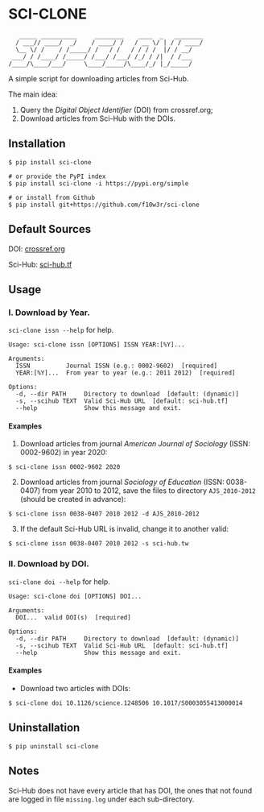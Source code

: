 # SCI-CLONE

```
   _____ __________     ________    ____  _   ________
  / ___// ____/  _/    / ____/ /   / __ \/ | / / ____/
  \__ \/ /    / /_____/ /   / /   / / / /  |/ / __/   
 ___/ / /____/ /_____/ /___/ /___/ /_/ / /|  / /___   
/____/\____/___/     \____/_____/\____/_/ |_/_____/ 
```
A simple script for downloading articles from Sci-Hub. 

The main idea:

1. Query the *Digital Object Identifier* (DOI) from crossref.org;
2. Download articles from Sci-Hub with the DOIs.

## Installation

  ```{bash}
  $ pip install sci-clone
  
  # or provide the PyPI index
  $ pip install sci-clone -i https://pypi.org/simple
  
  # or install from Github
  $ pip install git+https://github.com/f10w3r/sci-clone
  ```

## Default Sources

  DOI: [crossref.org](https://crossref.org)

  Sci-Hub: [sci-hub.tf](https://sci-hub.tf)

## Usage

### I. Download by Year.

  ```sci-clone issn --help``` for help.
```{bash}
Usage: sci-clone issn [OPTIONS] ISSN YEAR:[%Y]...

Arguments:
  ISSN          Journal ISSN (e.g.: 0002-9602)  [required]
  YEAR:[%Y]...  From year to year (e.g.: 2011 2012)  [required]

Options:
  -d, --dir PATH     Directory to download  [default: (dynamic)]
  -s, --scihub TEXT  Valid Sci-Hub URL  [default: sci-hub.tf]
  --help             Show this message and exit.
```
#### Examples

   1. Download articles from journal _American Journal of Sociology_ (ISSN: 0002-9602) in year 2020:
   ```{bash}
   $ sci-clone issn 0002-9602 2020
   ```

   2. Download articles from journal _Sociology of Education_ (ISSN: 0038-0407) from year 2010 to 2012, save the files to directory ```AJS_2010-2012``` (should be created in advance):
   ```{bash}
   $ sci-clone issn 0038-0407 2010 2012 -d AJS_2010-2012
   ```

   3. If the default Sci-Hub URL is invalid, change it to another valid:
   ```{bash}
   $ sci-clone issn 0038-0407 2010 2012 -s sci-hub.tw
   ```

### II. Download by DOI.

```sci-clone doi --help``` for help.

```{bash}
Usage: sci-clone doi [OPTIONS] DOI...

Arguments:
  DOI...  valid DOI(s)  [required]

Options:
  -d, --dir PATH     Directory to download  [default: (dynamic)]
  -s, --scihub TEXT  Valid Sci-Hub URL  [default: sci-hub.tf]
  --help             Show this message and exit.
```

#### Examples

- Download two articles with DOIs:

```{bash}
$ sci-clone doi 10.1126/science.1248506 10.1017/S0003055413000014
```

## Uninstallation

```{bash}
$ pip uninstall sci-clone
```

## Notes

   Sci-Hub does not have every article that has DOI, the ones that not found are logged in file ```missing.log``` under each sub-directory.   
